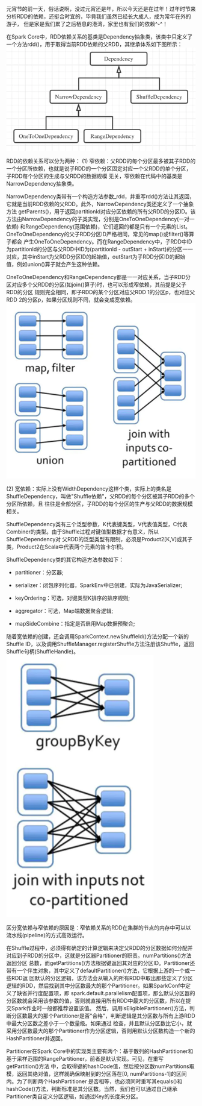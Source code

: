 元宵节的前一天，俗话说啊，没过元宵还是年，所以今天还是在过年！过年时节来分析RDD的依赖，还挺合时宜的，毕竟我们虽然已经长大成人，成为常年在外的游子，
但是家是我们累了之后栖息的港湾，家里也有我们的依赖^-^！

在Spark Core中，RDD依赖关系的基类是Dependency抽象类，该类中只定义了一个方法rdd()，用于取得当前RDD依赖的父RDD，其继承体系如下图所示：
![Dependency继承体系](../assets/img/spark/dependency.png "Dependency继承体系")

RDD的依赖关系可以分为两种：
(1) 窄依赖：父RDD的每个分区最多被其子RDD的一个分区所依赖，也就是说子RDD的一个分区固定对应一个父RDD的单个分区，子RDD每个分区的生成与父RDD的数据规模
无关，窄依赖在代码中的基类是NarrowDependency抽象类。

NarrowDependency类带有一个构造方法参数_rdd，并重写rdd()方法让其返回，它就是当前RDD依赖的父RDD。此外，NarrowDependency类还定义了一个抽象方法
getParents()，用于返回partitionId对应分区依赖的所有父RDD的分区ID。该方法由NarrowDependency的子类实现，分别是OneToOneDependency(一对一依赖)
和RangeDependency(范围依赖)，它们返回的都是只有一个元素的List。OneToOneDependency的父子RDD分区ID严格相同，常见的map()或filter()等算子都会
产生OneToOneDependency。而在RangeDependency中，子RDD中ID为partitionId的分区与父RDD中ID为(partitionId - outStart + inStart)的分区一一
对应，其中inStart为父RDD分区ID的起始值，outStart为子RDD分区ID的起始值，例如union()算子就会产生这种依赖。

OneToOneDependency和RangeDependency都是一一对应关系，当子RDD分区对应多个父RDD的分区(如join()算子)时，也可以形成窄依赖，其前提是父子RDD的分区
规则完全相同，即子RDD的某个分区对应父RDD 1的分区p，也对应父RDD 2的分区p，如果分区规则不同，就会变成宽依赖。
![窄依赖图](../assets/img/spark/narrow-dependency.png "窄依赖图")

(2) 宽依赖：实际上没有WidthDependency这样个类，实际上的类名是ShuffleDependency，叫做"Shuffle依赖"，父RDD的每个分区被其子RDD的多个分区所依赖，且
往往是全部分区，子RDD的每个分区的生产与父RDD的数据规模相关。

ShuffleDependency类有三个泛型参数，K代表键类型，V代表值类型，C代表Combiner的类型。由于Shuffle过程对键值型数据才有意义，所以ShuffleDependency对
父RDD的泛型类型有限制，必须是Product2[K,V]或其子类，Product2在Scala中代表两个元素的笛卡尔积。

ShuffleDependency类的其它构造方法参数如下：
  * partitioner：分区器;

  * serializer：闭包序列化器，SparkEnv中已创建，实际为JavaSerializer;

  * keyOrdering：可选，对键类型K排序的排序规则;

  * aggregator：可选，Map端数据聚合逻辑;

  * mapSideCombine：指定是否启用Map数据预聚合;

随着宽依赖的创建，还会调用SparkContext.newShuffleId()方法分配一个新的Shuffle ID，以及调用ShuffleManager.registerShuffle方法注册该Shuffle，返回
Shuffle句柄(ShuffleHandle)。
![宽依赖图](../assets/img/spark/shuffle-dependency.png "宽依赖图")

区分宽依赖与窄依赖的原因是：窄依赖关系的RDD在集群的节点的内存中可以以流水线(pipeline)的方式高效运行。

在Shuffle过程中，必须得有确定的计算逻辑来决定父RDD的分区数据如何分配并对应到子RDD的分区中，这就是分区器Partitioner的职责。numPartitions()方法返回分区
总数，而getPartitions()方法根据键返回其对应的分区ID。Partitioner还带有一个伴生对象，其中定义了defaultPartitioner()方法，它根据上游的一个或一些RDD返
回默认的分区逻辑，该方法会从输入的所有RDD中取出那些定义了分区逻辑的RDD，然后找到其中分区数最大的那个Partitioner。如果SparkConf中定义了缺省并行度配置项，即
spark.default.parallelism配置项，那么默认分区器的分区数就会采用该参数的值，否则就直接用所有RDD中最大的分区数，所以在提交Spark作业时一般都推荐设置该值。
然后，调用isEligiblePartitioner()方法，判断分区数最大的那个Partitioner是否"合格"，判断逻辑是其分区数与所有上游RDD中最大分区数之差小于一个数量级。如果通过
检查，并且默认分区数比它小，就采用分区数最大的那个Partitioner作为分区逻辑，否则用默认分区数构造一个新的HashPartitioner并返回。

Partitioner在Spark Core中的实现类主要有两个：基于散列的HashPartitioner和基于采样范围的RangePartitioner，前者是默认实现。可见，在重写getPartition()方法
中，会取得键的hashCode值，然后按分区数numPartitions取模，返回其绝对值，这样就确保映射到的分区落在[0, numPartitions-1]的区间内。为了判断两个HashPartitioner
是否相等，也必须同时重写其equals()和hashCode()方法，判断标准是其分区数。当然，我们也可以通过自己继承Partitioner类自定义分区逻辑，如通过Key的长度来分区。